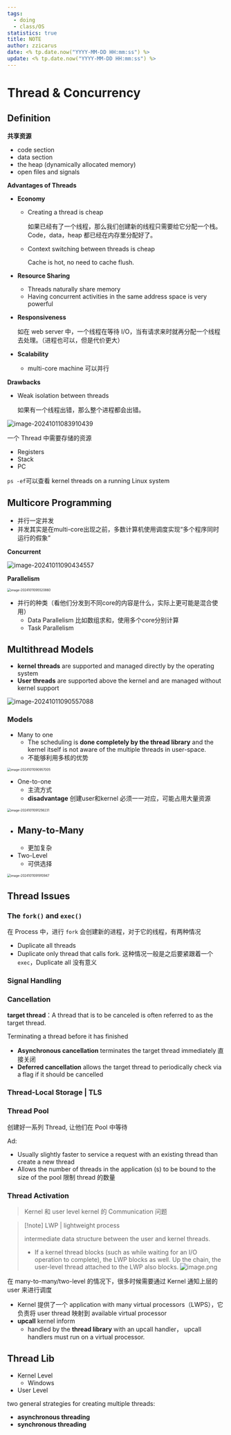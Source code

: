 ```yaml
---
tags:
  - doing
  - class/OS
statistics: true
title: NOTE
author: zzicarus
date: <% tp.date.now("YYYY-MM-DD HH:mm:ss") %>
update: <% tp.date.now("YYYY-MM-DD HH:mm:ss") %>
---
```


# Thread & Concurrency

## Definition

**共享资源**

- code section
- data section
- the heap (dynamically allocated memory)
- open files and signals

**Advantages of Threads**

- **Economy**
	- Creating a thread is cheap

		如果已经有了一个线程，那么我们创建新的线程只需要给它分配一个栈。Code，data，heap 都已经在内存里分配好了。

	- Context switching between threads is cheap

		Cache is hot, no need to cache flush. 

- **Resource Sharing** 
	- Threads naturally share memory
	- Having concurrent activities in the same address space is very powerful
- **Responsiveness**

	如在 web server 中，一个线程在等待 I/O，当有请求来时就再分配一个线程去处理。（进程也可以，但是代价更大）

- **Scalability**
	- multi-core machine 可以并行

**Drawbacks**

- Weak isolation between threads

	如果有一个线程出错，那么整个进程都会出错。

![image-20241011083910439](https://zzh-pic-for-self.oss-cn-hangzhou.aliyuncs.com/img/202410110839636.png)

一个 Thread 中需要存储的资源

- Registers
- Stack
- PC

`ps -ef`可以查看 kernel threads on a running Linux system

## Multicore Programming

- 并行一定并发
- 并发其实是在multi-core出现之前，多数计算机使用调度实现“多个程序同时运行的假象”

**Concurrent**

![image-20241011090434557](https://zzh-pic-for-self.oss-cn-hangzhou.aliyuncs.com/img/202410110904669.png)

**Parallelism**

<img src="https://zzh-pic-for-self.oss-cn-hangzhou.aliyuncs.com/img/202410110955927.png" alt="image-20241011095520860" style="zoom:50%;" />

- 并行的种类（看他们分发到不同core的内容是什么，实际上更可能是混合使用）
	- Data Parallelism 比如数组求和，使用多个core分别计算
	- Task Parallelism  

## Multithread Models

- **kernel threads** are supported and managed directly by the operating system
- **User threads** are supported above the kernel and are managed without kernel support

![image-20241011090557088](https://zzh-pic-for-self.oss-cn-hangzhou.aliyuncs.com/img/202410110905149.png)

### Models

- Many to one
	- The scheduling is **done completely by the thread library** and the kernel itself is not aware of the multiple threads in user-space.
	- 不能够利用多核的优势

<img src="https://zzh-pic-for-self.oss-cn-hangzhou.aliyuncs.com/img/202410110909111.png" alt="image-20241011090957005" style="zoom:50%;" />



- One-to-one
	- 主流方式
	- **disadvantage** 创建user和kernel 必须一一对应，可能占用大量资源

<img src="https://zzh-pic-for-self.oss-cn-hangzhou.aliyuncs.com/img/202410110912307.png" alt="image-20241011091256231" style="zoom:50%;" />

- Many-to-Many
	- 
	- 更加复杂
- Two-Level
	- 可供选择

<img src="https://zzh-pic-for-self.oss-cn-hangzhou.aliyuncs.com/img/202410110919051.png" alt="image-20241011091910947" style="zoom:50%;" />

## Thread Issues

### The `fork()` and `exec()`

在 Process 中，进行 `fork` 会创建新的进程，对于它的线程，有两种情况

- Duplicate all threads
- Duplicate only thread that calls fork. 这种情况一般是之后要紧跟着一个 `exec`，Duplicate all 没有意义

### Signal Handling

### Cancellation

**target thread**：A thread that is to be canceled is often referred to as the target thread.

Terminating a thread before it has finished

- **Asynchronous cancellation** terminates the target thread  immediately 直接关闭
- **Deferred cancellation** allows the target thread to periodically check via a flag if it should be cancelled

### Thread-Local Storage | TLS

### Thread Pool

创建好一系列 Thread, 让他们在 Pool 中等待

Ad:

- Usually slightly faster to service a request with an existing thread than create a new thread
- Allows the number of threads in the application (s) to be bound to the size of the pool 限制 thread 的数量

### Thread Activation

>Kernel 和 user level kernel 的 Communication 问题

>[!note] LWP | lightweight process
>
>intermediate data structure between the user and kernel threads.
>- If a kernel thread blocks (such as while waiting for an I/O operation to complete), the LWP blocks as well. Up the chain, the user-level thread attached to the LWP also blocks. 
>![image.png](https://zzh-pic-for-self.oss-cn-hangzhou.aliyuncs.com/img/202410181816919.png)

在 many-to-many/two-level 的情况下，很多时候需要通过 Kernel 通知上层的 user 来进行调度

- Kernel 提供了一个 application with many virtual processors（LWPS），它负责将 user thread 映射到 available virtual processor
- **upcall**  kernel inform 
	- handled by the **thread library** with an upcall handler， upcall handlers must run on a virtual processor.

## Thread Lib

- Kernel Level 
	- Windows
- User Level

two general strategies for creating multiple threads:

- **asynchronous threading** 
- **synchronous threading**
